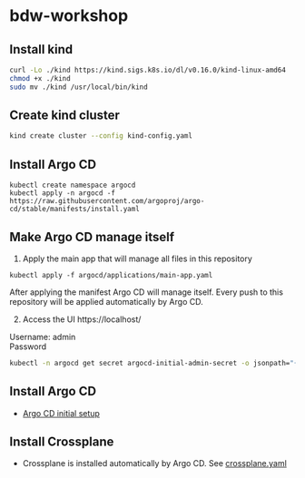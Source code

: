 # bdw-workshop

## Install kind

```sh
curl -Lo ./kind https://kind.sigs.k8s.io/dl/v0.16.0/kind-linux-amd64
chmod +x ./kind
sudo mv ./kind /usr/local/bin/kind
```

## Create kind cluster

```sh
kind create cluster --config kind-config.yaml
```

## Install Argo CD

```shell
kubectl create namespace argocd
kubectl apply -n argocd -f https://raw.githubusercontent.com/argoproj/argo-cd/stable/manifests/install.yaml
```
## Make Argo CD manage itself

1. Apply the main app that will manage all files in this repository
```shell
kubectl apply -f argocd/applications/main-app.yaml
```
After applying the manifest Argo CD will manage itself. 
Every push to this repository will be applied automatically by Argo CD.

2. Access the UI
https://localhost/

Username: admin  
Password
```sh
kubectl -n argocd get secret argocd-initial-admin-secret -o jsonpath="{.data.password}" | base64 -d && echo
```


## Install Argo CD
- [Argo CD initial setup](argocd/initial-setup.md)

## Install Crossplane
- Crossplane is installed automatically by Argo CD. See [crossplane.yaml](argocd/applications/crossplane.yaml)
